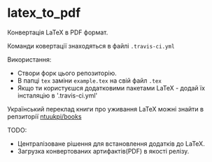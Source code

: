 # latex_to_pdf

Конвертація LaTeX в PDF формат.

Команди ковертації знаходяться в файлі `.travis-ci.yml`

Використання:

* Створи форк цього репозиторію.
* В папці `tex` заміни `example.tex` на свій файл `.tex`
* Якщо ти користуєшся додатковими пакетами LaTeX - додай їх інсталяцію в '.travis-ci.yml'

Український переклад книги про уживання LaTeX можні знайти в репзиторії [ntuukpi/books](https://github.com/ntuukpi/books/blob/master/not_so_short_intro_to_latex.pdf)


TODO:

* Централізоване рішення для встановлення додатків до LaTeX.
* Загрузка конвертованих артифактів(PDF) в якості релізу.
